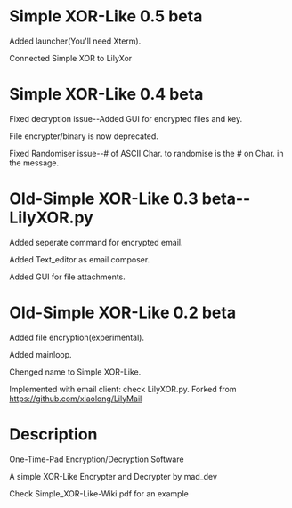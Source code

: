 Simple XOR-Like 0.5 beta
========
Added launcher(You'll need Xterm).

Connected Simple XOR to LilyXor


Simple XOR-Like 0.4 beta
==========
Fixed decryption issue--Added GUI for encrypted files and key.

File encrypter/binary is now deprecated.

Fixed Randomiser issue--# of ASCII Char. to randomise is the # on Char. in the message.


Old-Simple XOR-Like 0.3 beta--LilyXOR.py
==========
Added seperate command for encrypted email.

Added Text_editor as email composer.

Added GUI for file attachments.


Old-Simple XOR-Like 0.2 beta
==========
Added file encryption(experimental).

Added mainloop.

Chenged name to Simple XOR-Like.

Implemented with email client: check LilyXOR.py. Forked from https://github.com/xiaolong/LilyMail


Description
==========
One-Time-Pad Encryption/Decryption Software

A simple XOR-Like Encrypter and Decrypter by mad_dev

Check Simple_XOR-Like-Wiki.pdf for an example
